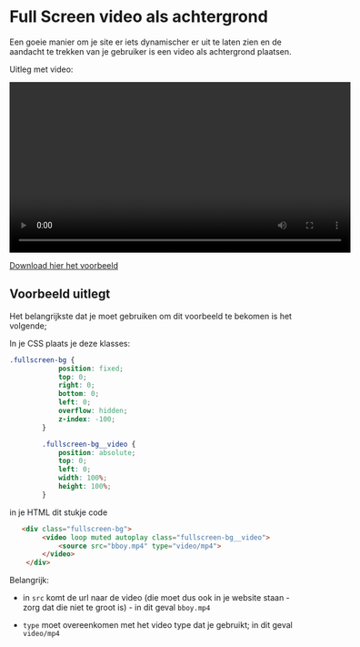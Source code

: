 # Full Screen video als achtergrond

Een goeie manier om je site er iets dynamischer er uit te laten zien en de aandacht te trekken van je gebruiker is een video als achtergrond plaatsen.

Uitleg met video:

<video width="600" controls>
<source src="video-background-vb.mkv">
</video>

[Download hier het voorbeeld](video-background.zip)

## Voorbeeld uitlegt

Het belangrijkste dat je moet gebruiken om dit voorbeeld te bekomen is het volgende;

In je CSS plaats je deze klasses:

```CSS
.fullscreen-bg {
            position: fixed;
            top: 0;
            right: 0;
            bottom: 0;
            left: 0;
            overflow: hidden;
            z-index: -100;
        }

        .fullscreen-bg__video {
            position: absolute;
            top: 0;
            left: 0;
            width: 100%;
            height: 100%;
        }
```

in je HTML dit stukje code

```HTML
   <div class="fullscreen-bg">
        <video loop muted autoplay class="fullscreen-bg__video">
            <source src="bboy.mp4" type="video/mp4">
        </video>
    </div>
```

Belangrijk: 

- in `src` komt de url naar de video (die moet dus ook in je website staan - zorg dat die niet te groot is) - in dit geval `bboy.mp4`

- `type` moet overeenkomen met het video type dat je gebruikt; in dit geval `video/mp4`

